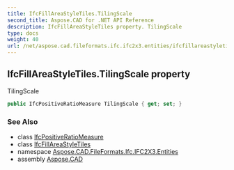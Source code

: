 ```yaml
---
title: IfcFillAreaStyleTiles.TilingScale
second_title: Aspose.CAD for .NET API Reference
description: IfcFillAreaStyleTiles property. TilingScale
type: docs
weight: 40
url: /net/aspose.cad.fileformats.ifc.ifc2x3.entities/ifcfillareastyletiles/tilingscale/
---
```

## IfcFillAreaStyleTiles.TilingScale property

TilingScale

```csharp
public IfcPositiveRatioMeasure TilingScale { get; set; }
```

### See Also

* class [IfcPositiveRatioMeasure](../../../aspose.cad.fileformats.ifc.ifc2x3.types/ifcpositiveratiomeasure/)
* class [IfcFillAreaStyleTiles](../)
* namespace [Aspose.CAD.FileFormats.Ifc.IFC2X3.Entities](../../ifcfillareastyletiles/)
* assembly [Aspose.CAD](../../../)


